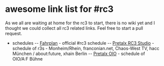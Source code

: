 # awesome link list for #rc3
As we all are waiting at home for the rc3 to start, there is no wiki yet and I thought we could collect all rc3 related links.
Feel free to start a pull request.

- schedules
-- [Fahrplan](https://fahrplan.events.ccc.de/rc3/2020/Fahrplan/index.html) - official #rc3 schedule
-- [Pretalx RC3 Studio](https://pretalx.rc3.studio/rc3-channels-2020/schedule/) - schedule of r3s - Monheim/Rhein, franconian.net, Chaos-West TV, hacc München / about:future, xhain Berlin
-- [Pretalx OIO](https://talks.rc3.oio.social/r3c-oio/schedule/) - schedule of OIO/A:F Bühne

